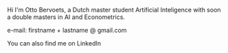 Hi I'm Otto Bervoets, a Dutch master student Artificial Inteligence with soon a double masters in AI and Econometrics. 

e-mail: firstname + lastname @ gmail.com

You can also find me on LinkedIn
